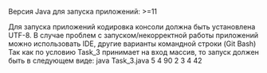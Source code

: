 Версия Java для запуска приложений: >=11

Для запуска приложений кодировка консоли должна быть установлена UTF-8.
В случае проблем с запуском/некорректной работы приложений можно использовать IDE, другие варианты командной строки (Git Bash)
Так как по условию Task_3 принимает на вход массив, то запуск должен быть в следующем виде:
java Task_3.java 5 4 90 2 3 4 42
